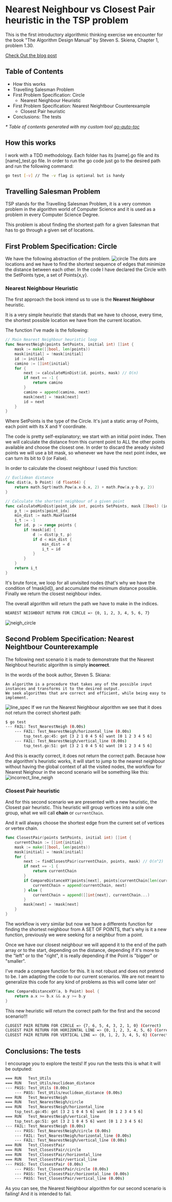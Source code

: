 # Nearest Neighbour vs Closest Pair heuristic in the TSP problem
This is the first introductory algorithmic thinking exercise we encounter for the book "The Algorithm Design Manual" by Steven S. Skiena, Chapter 1, problem 1.30.

[Check Out the blog post](https://ggcr.vercel.app/blog/algorithms-with-go-(1):-tsp-with-heuristics)

## Table of Contents
-  How this works
-  Travelling Salesman Problem
-  First Problem Specification: Circle
   -  Nearest Neighbour Heuristic
-  First Problem Specification: Nearest Neightbour Counterexample
   -  Closest Pair heuristic
-  Conclusions: The tests

*\* Table of contents generated with my custom tool [go-auto-toc](https://github.com/ggcr/go-auto-toc)*

## How this works
I work with a TDD methodology. Each folder has its [name].go file and its [name]_test.go file. In order to run the go code just go to the desired path and run the following command:
```bash
go test [-v] // The -v flag is optional but is handy
```

## Travelling Salesman Problem
TSP stands for the Travelling Salesman Problem, it is a very common problem in the algorithm world of Computer Science and it is used as a problem in every Computer Science Degree.

This problem is about finding the shortest path for a given Salesman that has to go through a given set of locations.

## First Problem Specification: Circle
We have the following abstraction of the problem.
![circle](https://i.imgur.com/5mpvqO4.jpeg)
The dots are locations and we have to find the shortest sequence of edges that minimize the distance between each other.
In the code I have declared the Circle with the SetPoints type, a set of Points{x,y}.

### Nearest Neighbour Heuristic
The first approach the book intend us to use is the **Nearest Neighbour** heuristic.

It is a very simple heuristic that stands that we have to choose, every time, the shortest possible location we have from the current location.

The function I've made is the following:
```go
// Main Nearest Neighbour heuristic loop
func NearestNeigh(points SetPoints, initial int) []int {
	mask := make([]bool, len(points))
	mask[initial] = !mask[initial]
	id := initial
	camino := []int{initial}
	for {
		next := calculateMinDist(id, points, mask) // O(n)
		if next == -1 {
			return camino
		}
		camino = append(camino, next)
		mask[next] = !mask[next]
		id = next
	}
}
```

Where SetPoints is the type of the Circle. It's just a static array of Points, each point with its X and Y coordinate.

The code is pretty self-explanatory; we start with an initial point index. Then we will calculate the distance from this current point to ALL the other points available and choose the closest one.
In order to discard the aready visited points we will use a bit mask, so whenever we have the next point index, we can turn its bit to 0 (or False).

In order to calculate the closest neighbour I used this function:

```go
// Euclidean distance
func dist(a, b Point) (d float64) {
	return math.Sqrt(math.Pow(a.x-b.x, 2) + math.Pow(a.y-b.y, 2))
}

// Calculate the shortest neighbour of a given point
func calculateMinDist(point_idx int, points SetPoints, mask []bool) (idx int) {
	p_t := points[point_idx]
	min_dist := math.MaxFloat64
	i_t := -1
	for id, p := range points {
		if !mask[id] {
			d := dist(p_t, p)
			if d < min_dist {
				min_dist = d
				i_t = id
			}
		}
	}
	return i_t
}
```

It's brute force, we loop for all unvisited nodes (that's why we have the condition of !mask[id]), and accumulate the minimum distance possible. Finally we return the closest neighbour index.

The overall algorithm will return the path we have to make in the indices.
```bash
NEAREST NEIGHBOUT RETURN FOR CIRCLE => {0, 1, 2, 3, 4, 5, 6, 7}
```
![neigh_circle](https://i.imgur.com/2JAzkfo.jpeg)

## Second Problem Specification: Nearest Neightbour Counterexample
The following next scenario it is made to demonstrate that the Nearest Neighbout heuristic algorithm is simply **incorrect**.

In the words of the book author, Steven S. Skiana:
```
An algorithm is a procedure that takes any of the possible input instances and transforms it to the desired output.
We seek algorithms that are correct and efficient, while being easy to implement.
```

![line_spec](https://i.imgur.com/2wau5GM.png)
If we run the Nearest Neighbour algorithm we see that it does not return the correct shortest path:
```bash
$ go test
--- FAIL: Test_NearestNeigh (0.00s)
    --- FAIL: Test_NearestNeigh/horizontal_line (0.00s)
        tsp_test.go:45: got [3 2 1 0 4 5 6] want [0 1 2 3 4 5 6]
    --- FAIL: Test_NearestNeigh/vertical_line (0.00s)
        tsp_test.go:51: got [3 2 1 0 4 5 6] want [0 1 2 3 4 5 6]
```

And this is exactly correct, it does not return the correct path. Because how the algorithm's heuristic works, it will start to jump to the nearest neighbour without having the global context of all the visited nodes, the workflow for Nearest Neighour in the second scenario will be something like this:
![incorrect_line_neigh](https://i.imgur.com/dHxAt45.jpeg)

### Closest Pair heuristic
And for this second scenario we are presented with a new heuristic, the Closest pair heuristic. This heuristic will group vertices into a sole one group, what we will call **chain** or ```currentChain```.

And it will always choose the shortest edge from the current set of vertices or vertex chain.

```go
func ClosestPair(points SetPoints, initial int) []int {
	currentChain := []int{initial}
	mask := make([]bool, len(points))
	mask[initial] = !mask[initial]
	for {
		next := findClosestPair(currentChain, points, mask) // O(n^2)
		if next == -1 {
			return currentChain
		}
		if CompareDistanceXY(points[next], points[currentChain[len(currentChain)-1]]) {
			currentChain = append(currentChain, next)
		} else {
			currentChain = append([]int{next}, currentChain...)
		}
		mask[next] = !mask[next]
	}
}
```

The workflow is very similar but now we have a differents function for finding the shortest neighbour from A SET OF POINTS, that's why is it a new function, previously we were seeking for a neighbur from a point.

Once we have our closest neighbour we will append it to the end of the path array or to the start, depending on the distance, depending if it's more to the "left" or to the "right", it is really depending if the Point is "bigger" or "smaller".

I've made a compare function for this. It is not robust and does not pretend to be. I am adapting the code to our current scenarios. We are not meant to generalize this code for any kind of problems as this will come later on!

```go
func CompareDistanceXY(a, b Point) bool {
	return a.x >= b.x && a.y >= b.y
}
```

This new heuristic will return the correct path for the first and the second scenario!!!

```bash
CLOSEST PAIR RETURN FOR CIRCLE => {7, 6, 5, 4, 3, 2, 1, 0} (Correct)
CLOSEST PAIR RETURN FOR HORIZONTAL LINE => {0, 1, 2, 3, 4, 5, 6} (Correct)
CLOSEST PAIR RETURN FOR VERTICAL LINE => {0, 1, 2, 3, 4, 5, 6} (Correct)
```

## Conclusions: The tests
I encourage you to explore the tests!
If you run the tests this is what it will be outputed:
```bash
=== RUN   Test_Utils
=== RUN   Test_Utils/euclidean_distance
--- PASS: Test_Utils (0.00s)
    --- PASS: Test_Utils/euclidean_distance (0.00s)
=== RUN   Test_NearestNeigh
=== RUN   Test_NearestNeigh/circle
=== RUN   Test_NearestNeigh/horizontal_line
    tsp_test.go:45: got [3 2 1 0 4 5 6] want [0 1 2 3 4 5 6]
=== RUN   Test_NearestNeigh/vertical_line
    tsp_test.go:51: got [3 2 1 0 4 5 6] want [0 1 2 3 4 5 6]
--- FAIL: Test_NearestNeigh (0.00s)
    --- PASS: Test_NearestNeigh/circle (0.00s)
    --- FAIL: Test_NearestNeigh/horizontal_line (0.00s)
    --- FAIL: Test_NearestNeigh/vertical_line (0.00s)
=== RUN   Test_ClosestPair
=== RUN   Test_ClosestPair/circle
=== RUN   Test_ClosestPair/horizontal_line
=== RUN   Test_ClosestPair/vertical_line
--- PASS: Test_ClosestPair (0.00s)
    --- PASS: Test_ClosestPair/circle (0.00s)
    --- PASS: Test_ClosestPair/horizontal_line (0.00s)
    --- PASS: Test_ClosestPair/vertical_line (0.00s)
```

As you can see, the Nearest Neighbour algorithm for our second scenario is failing! And it is intended to fail.
